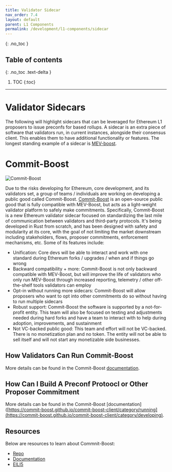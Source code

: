```yaml
---
title: Validator Sidecar
nav_order: 7.4
layout: default
parent: L1 Components
permalink: /development/l1-components/sidecar
---
```


{: .no_toc }

## Table of contents
{: .no_toc .text-delta }

1. TOC
{:toc}

---
# Validator Sidecars
The following will highlight sidecars that can be leveraged for Ethereum L1 proposers to issue preconfs for based rollups. A sidecar is an extra piece of software that validators run, in current instances, alongside their consensus client. This enables them to have additional functionality or features. The longest standing example of a sidecar is [MEV-boost]( https://github.com/flashbots/mev-boost).

# Commit-Boost

![Commit-Boost](/website/assets/images/Commit-Boost-Logo.png)

Due to the risks developing for Ethereum, core development, and its validators set, a group of teams / individuals are working on developing a public good called Commit-Boost. [Commit-Boost](https://x.com/Commit_Boost) is an open-source public good that is fully compatible with MEV-Boost, but acts as a light-weight validator platform to safely make commitments. Specifically, Commit-Boost is a new Ethereum validator sidecar focused on standardizing the last mile of communication between validators and third-party protocols. It's being developed in Rust from scratch, and has been designed with safety and modularity at its core, with the goal of not limiting the market downstream including stakeholders, flows, proposer commitments, enforcement mechanisms, etc. Some of its features include:

- Unification: Core devs will be able to interact and work with one standard during Ethereum forks / upgrades / when and if things go wrong
- Backward compatibility + more: Commit-Boost is not only backward compatible with MEV-Boost, but will improve the life of validators who only run MEV-Boost through increased reporting, telemetry / other off-the-shelf tools validators can employ
- Opt-in without running more sidecars: Commit-Boost will allow proposers who want to opt into other commitments do so without having to run multiple sidecars
- Robust support: Commit-Boost the software is supported by a not-for-profit entity. This team will also be focused on testing and adjustments needed during hard forks and have a team to interact with to help during adoption, improvements, and sustainment
- Not VC-backed public good: This team and effort will not be VC-backed. There is no monetization plan and no token. The entity will not be able to sell itself and will not start any monetizable side businesses. 

## How Validators Can Run Commit-Boost
More details can be found in the Commit-Boost [documentation](https://commit-boost.github.io/commit-boost-client/category/running).

## How Can I Build A Preconf Protoocl or Other Proposer Commitment
More details can be found in the Commit-Boost [documentation]([https://commit-boost.github.io/commit-boost-client/category/running](https://commit-boost.github.io/commit-boost-client/category/developing).

## Resources
Below are resources to learn about Commnit-Boost:
- [Repo](https://github.com/Commit-Boost/commit-boost-client)
- [Documentation](https://commit-boost.github.io/commit-boost-client/)
- [EILI5](https://x.com/Commit_Boost/status/1838943197172510956)
